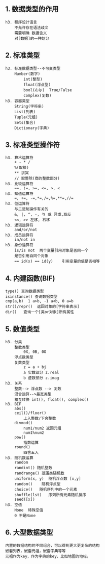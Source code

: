## 1. 数据类型的作用
    h3. 程序设计语言
        不允许存在语法歧义
        需要明确 数据含义
        对[数据]的一种划分
## 2. 标准类型
    h3. 标准数据类型--不可变类型
        Number(数字)
            int(整型)
            float(浮点型)
            bool(布尔)  True/False
            complex(复数)
    h3. 容器类型
        String(字符串)
        List(列表)
        Tuple(元组)
        Sets(集合)
        Dictionary(字典)
## 3. 标准类型操作符
    h3. 算术运算符
        + - * / 
        %(取模) 
        ** 求冥 
        // 取整除(商的整数部分)
    h3. 比较运算符
        ==, !=, >=, <=, >, <
    h3. 赋值运算符
        =, +=, -=,*=,/=,%=,**=,//=
    h3. 位运算符
        与二进制操作有关的
        &, |, ^, -, 与 或 异或,取反
        <<, >> 左移, 右移
    h3. 逻辑运算符
        and/or/not
    h3. 成员运算符
        in/not in
    h3. 身份运算符
        is/is not  两个变量引用对象是否同一个
        是否引用自同个对象
        == id(x) == id(y)    引用变量的值是否相等
## 4. 内建函数(BIF)
    type() 查询数据类型
    isinstance() 查询数据类型
    cmp(a,b)  1 a>b, -1 a<b, 0 a=b
    str()/repr()  返回对象的[字符串表示]
    dir()   查询一个[类or对象]所有属性
## 5. 数值类型
    h3. 分类
        整数类型
            0X, 0B, 0O
        浮点数类型
        复数类型
            z = a + bj
            a 实数部分 z.real
            b 虚数部分 z.imag
    h3. 关系
        整数--> 浮点数 --> 复数
        混合运算-->最宽类型
        相互转换 int(), float(), complex()
    h3. BIF
        abs()
        ceil()/floor() 
            上入整数/下舍整数  
        divmod()  
            num1/num2 返回元组
            num1%num2
        pow()
            指数运算
        round()
            四舍五入
    h3. 随机数运算
        random
        randint() 随机整数
        randrange() 范围类随机数
        uniform(x, y)  随机浮点数 [x,y]
        random()    随机浮点型
        choice()   随机序列中的一个元素
        shuffle(lst)   序列所有元素随机排序
        seed([x])
    h3. 空值
        None  特殊空值
        0 不是None  
## 6. 大型数据类型
    内置的数据结构的不同组合，可以得到更大更复杂的结构
    嵌套列表，嵌套元祖，嵌套字典等等
    元祖作为key，作为字典的key，比如地图的地标。
    
    
    